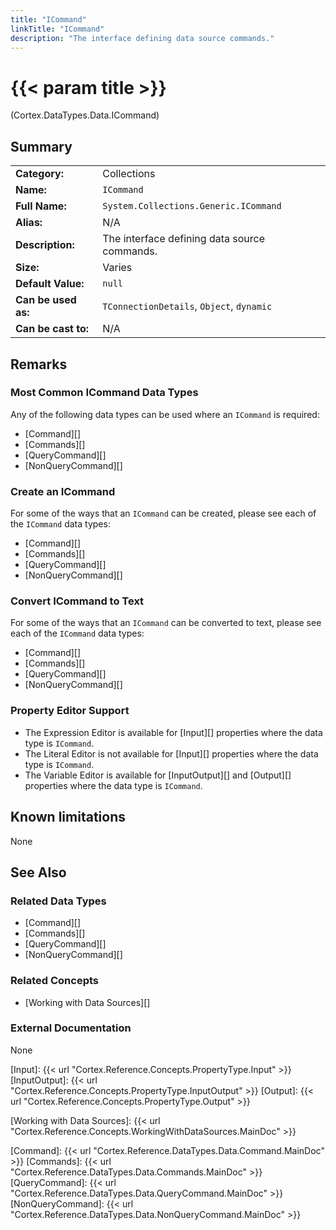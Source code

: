 ```yaml
---
title: "ICommand"
linkTitle: "ICommand"
description: "The interface defining data source commands."
---
```


# {{< param title >}}

<p class="namespace">(Cortex.DataTypes.Data.ICommand)</p>

## Summary

| | |
|-|-|
| **Category:**          | Collections |
| **Name:**              | `ICommand` |
| **Full Name:**         | `System.Collections.Generic.ICommand` |
| **Alias:**             | N/A |
| **Description:**       | The interface defining data source commands. |
| **Size:**              | Varies |
| **Default Value:**     | `null` |
| **Can be used as:**    | `TConnectionDetails`, `Object`, `dynamic` |
| **Can be cast to:**    |  N/A |

## Remarks

### Most Common ICommand Data Types

Any of the following data types can be used where an `ICommand` is required:

* [Command][]
* [Commands][]
* [QueryCommand][]
* [NonQueryCommand][]

### Create an ICommand

For some of the ways that an `ICommand` can be created, please see each of the `ICommand` data types:

* [Command][]
* [Commands][]
* [QueryCommand][]
* [NonQueryCommand][]

### Convert ICommand to Text

For some of the ways that an `ICommand` can be converted to text, please see each of the `ICommand` data types:

* [Command][]
* [Commands][]
* [QueryCommand][]
* [NonQueryCommand][]

### Property Editor Support

* The Expression Editor is available for [Input][] properties where the data type is `ICommand`.
* The Literal Editor is not available for [Input][] properties where the data type is `ICommand`.
* The Variable Editor is available for [InputOutput][] and [Output][] properties where the data type is `ICommand`.

## Known limitations

None

## See Also

### Related Data Types

* [Command][]
* [Commands][]
* [QueryCommand][]
* [NonQueryCommand][]

### Related Concepts

* [Working with Data Sources][]

### External Documentation

None

[Input]: {{< url "Cortex.Reference.Concepts.PropertyType.Input" >}}
[InputOutput]: {{< url "Cortex.Reference.Concepts.PropertyType.InputOutput" >}}
[Output]: {{< url "Cortex.Reference.Concepts.PropertyType.Output" >}}

[Working with Data Sources]: {{< url "Cortex.Reference.Concepts.WorkingWithDataSources.MainDoc" >}}

[Command]: {{< url "Cortex.Reference.DataTypes.Data.Command.MainDoc" >}}
[Commands]: {{< url "Cortex.Reference.DataTypes.Data.Commands.MainDoc" >}}
[QueryCommand]: {{< url "Cortex.Reference.DataTypes.Data.QueryCommand.MainDoc" >}}
[NonQueryCommand]: {{< url "Cortex.Reference.DataTypes.Data.NonQueryCommand.MainDoc" >}}
